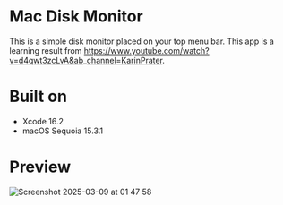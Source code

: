 # Mac Disk Monitor

This is a simple disk monitor placed on your top menu bar. This app is a learning result from https://www.youtube.com/watch?v=d4qwt3zcLvA&ab_channel=KarinPrater.

# Built on

- Xcode 16.2
- macOS Sequoia 15.3.1

# Preview

![Screenshot 2025-03-09 at 01 47 58](https://github.com/user-attachments/assets/0651b81b-6205-415c-9f64-dd804db690e7)


